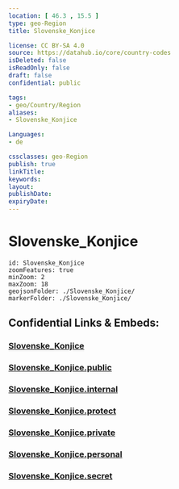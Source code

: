 ```yaml
---
location: [ 46.3 , 15.5 ] 
type: geo-Region
title: Slovenske_Konjice

license: CC BY-SA 4.0
source: https://datahub.io/core/country-codes
isDeleted: false
isReadOnly: false
draft: false
confidential: public

tags:
- geo/Country/Region
aliases:
- Slovenske_Konjice

Languages:
- de

cssclasses: geo-Region
publish: true
linkTitle: 
keywords: 
layout: 
publishDate: 
expiryDate: 
---
```


# Slovenske_Konjice

```leaflet
id: Slovenske_Konjice
zoomFeatures: true 
minZoom: 2 
maxZoom: 18
geojsonFolder: ./Slovenske_Konjice/
markerFolder: ./Slovenske_Konjice/
```


## Confidential Links & Embeds: 

### [Slovenske_Konjice](/_Standards/Earth/Continent/Europe/Europe~Central/Slovenia/Regions~Slovenia/Savinjska/counties~Savinjska/Slovenske_Konjice.md) 

### [Slovenske_Konjice.public](/_public/Earth/Continent/Europe/Europe~Central/Slovenia/Regions~Slovenia/Savinjska/counties~Savinjska/Slovenske_Konjice.public.md) 

### [Slovenske_Konjice.internal](/_internal/Earth/Continent/Europe/Europe~Central/Slovenia/Regions~Slovenia/Savinjska/counties~Savinjska/Slovenske_Konjice.internal.md) 

### [Slovenske_Konjice.protect](/_protect/Earth/Continent/Europe/Europe~Central/Slovenia/Regions~Slovenia/Savinjska/counties~Savinjska/Slovenske_Konjice.protect.md) 

### [Slovenske_Konjice.private](/_private/Earth/Continent/Europe/Europe~Central/Slovenia/Regions~Slovenia/Savinjska/counties~Savinjska/Slovenske_Konjice.private.md) 

### [Slovenske_Konjice.personal](/_personal/Earth/Continent/Europe/Europe~Central/Slovenia/Regions~Slovenia/Savinjska/counties~Savinjska/Slovenske_Konjice.personal.md) 

### [Slovenske_Konjice.secret](/_secret/Earth/Continent/Europe/Europe~Central/Slovenia/Regions~Slovenia/Savinjska/counties~Savinjska/Slovenske_Konjice.secret.md)

